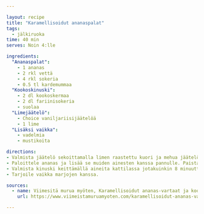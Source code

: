 ```yaml
---

layout: recipe
title: "Karamellisoidut ananaspalat"
tags:
  - jälkiruoka
time: 40 min
serves: Noin 4:lle

ingredients:
  "Ananaspalat":
    - 1 ananas
    - 2 rkl vettä
    - 4 rkl sokeria
    - 0.5 tl kardemummaa
  "Kookoskinuski":
    - 2 dl kookoskermaa
    - 2 dl fariinisokeria
    - suolaa
  "Limejäätelö":
    - Choice vaniljariisijäätelöä
    - 1 lime
  "Lisäksi vaikka":
    - vadelmia
    - mustikoita

directions:
- Valmista jäätelö sekoittamalla limen raastettu kuori ja mehua jäätelön sekaan. Anna pakastua.
- Paloittele ananas ja lisää se muiden ainesten kanssa pannulle. Paista kunnes karamellisoitunut.
- Valmista kinuski keittämällä aineita kattilassa jotakuinkin 8 minuuttia.
- Tarjoile vaikka marjojen kanssa.

sources:
  - name: Viimesitä murua myöten, Karamellisoidut ananas-vartaat ja kookoskinuski
    url: https://www.viimeistamuruamyoten.com/karamellisoidut-ananas-vartaat-ja-kookoskinuski-v-gf/

---
```

